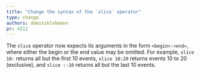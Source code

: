 ```yaml
---
title: "Change the syntax of the `slice` operator"
type: change
authors: dominiklohmann
pr: 4211
---
```


The `slice` operator now expects its arguments in the form `<begin>:<end>`,
where either the begin or the end value may be omitted. For example, `slice 10:`
returns all but the first 10 events, `slice 10:20` returns events 10 to 20
(exclusive), and `slice :-10` returns all but the last 10 events.
